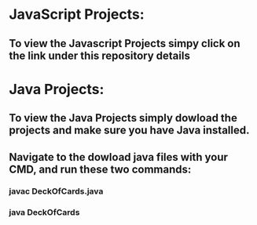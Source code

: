 # JavaScript Projects:
## To view the Javascript Projects simpy click on the link under this repository details

# Java Projects:
## To view the Java Projects simply dowload the projects and make sure you have Java installed.
## Navigate to the dowload java files with your CMD, and run these two commands:
### javac DeckOfCards.java
### java DeckOfCards
